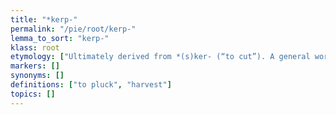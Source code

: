 ```yaml
---
title: "*kerp-"
permalink: "/pie/root/kerp-"
lemma_to_sort: "kerp-"
klass: root
etymology: ["Ultimately derived from *(s)ker- (“to cut”). A general word for “to harvest” that had a tendency in some stocks to be specialized for the picking of fruit while in others for the reaping of grain."]
markers: []
synonyms: []
definitions: ["to pluck", "harvest"]
topics: []
---
```

